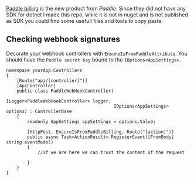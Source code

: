 [Paddle billing](https://www.paddle.com/billing) is the new product from _Paddle_. Since they did not have any SDK for dotnet I made this repo, while it is not in nuget and is not published as SDK you could find some usefull files and tools to copy paste. 
## Checking webhook signatures
Decorate your webhook controllers with `EnsureIsFromPaddleAttribute`. You should have the `Paddle secret Key` bound to the `IOptions<AppSettings>`.
```Csharp
namespace yourApp.Controllers
{
    [Route("api/[controller]")]
    [ApiController]
    public class PaddleWebHookController(
                                         ILogger<PaddleWebHookController> logger,
                                         IOptions<AppSettings> options) : ControllerBase
    {
        readonly AppSettings appSettings = options.Value;

        [HttpPost, EnsureIsFromPaddleBilling, Route("[action]")]
        public async Task<ActionResult> RegisterEvent([FromBody] string eventModel)
        {
            //if we are here we can trust the content of the request
            
        }
    }
}
```
